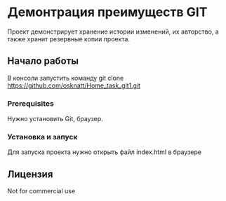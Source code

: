 # Демонтрация преимуществ GIT 

Проект демонстрирует хранение истории изменений, их авторство, а также хранит резервные копии проекта.

## Начало работы

В консоли запустить команду git clone https://github.com/osknatt/Home_task_git1.git

### Prerequisites

Нужно установить Git, браузер.

### Установка и запуск

Для запуска проекта нужно открыть файл index.html в браузере

## Лицензия

Not for commercial use